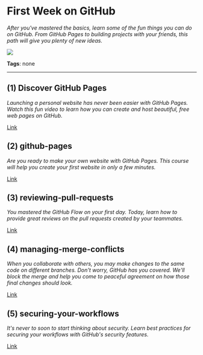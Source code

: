 # First Week on GitHub

_After you've mastered the basics, learn some of the fun things you can do on GitHub. From GitHub Pages to building projects with your friends, this path will give you plenty of new ideas._

![](https://avatars.githubusercontent.com/u/2036237?s=400&v=4)

**Tags**: none

---

## (1) Discover GitHub Pages

_Launching a personal website has never been easier with GitHub Pages. Watch this fun video to learn how you can create and host beautiful, free web pages on GitHub._

[Link](https://youtu.be/2MsN8gpT6jY)

## (2) github-pages

_Are you ready to make your own website with GitHub Pages. This course will help you create your first website in only a few minutes._

[Link](github-pages)

## (3) reviewing-pull-requests

_You mastered the GitHub Flow on your first day. Today, learn how to provide great reviews on the pull requests created by your teammates._

[Link](reviewing-pull-requests)

## (4) managing-merge-conflicts

_When you collaborate with others, you may make changes to the same code on different branches. Don't worry, GitHub has you covered. We'll block the merge and help you come to peaceful agreement on how those final changes should look._

[Link](managing-merge-conflicts)

## (5) securing-your-workflows

_It's never to soon to start thinking about security. Learn best practices for securing your workflows with GitHub's security features._

[Link](securing-your-workflows)


